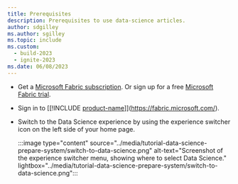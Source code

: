 ```yaml
---
title: Prerequisites
description: Prerequisites to use data-science articles.
author: sdgilley
ms.author: sgilley
ms.topic: include
ms.custom:
  - build-2023
  - ignite-2023
ms.date: 06/08/2023
---
```


- Get a [Microsoft Fabric subscription](../../enterprise/licenses.md). Or sign up for a free [Microsoft Fabric trial](../../get-started/fabric-trial.md).

- Sign in to [[!INCLUDE [product-name](../../includes/product-name.md)]](https://fabric.microsoft.com/).

- Switch to the Data Science experience by using the experience switcher icon on the left side of your home page.

   :::image type="content" source="../media/tutorial-data-science-prepare-system/switch-to-data-science.png" alt-text="Screenshot of the experience switcher menu, showing where to select Data Science." lightbox="../media/tutorial-data-science-prepare-system/switch-to-data-science.png":::
